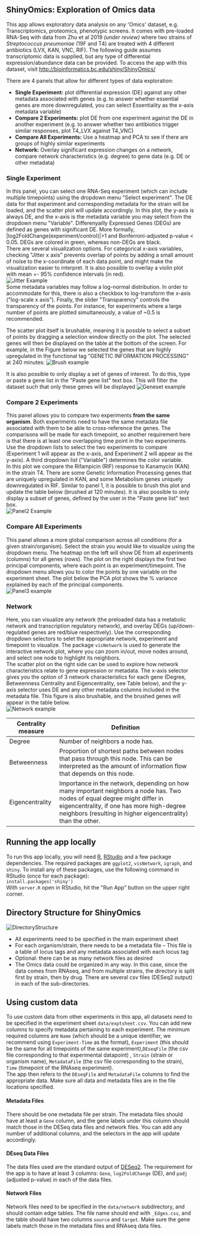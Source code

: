 ShinyOmics: Exploration of Omics data
-----------------------------------------

This app allows exploratory data analysis on any 'Omics' dataset, e.g. Transcriptomics, proteomics, phenotypic screens. It comes with pre-loaded RNA-Seq with data from Zhu et al 2019 *(under review)* where two strains of *Streptococcus pneumoniae* (19F and T4) are treated with 4 different antibiotics (LVX, KAN, VNC, RIF). The following guide assumes transcriptomic data is supplied, but any type of differential expression/abundance data can be provided. To access the app with this dataset, visit http://bioinformatics.bc.edu/shiny/ShinyOmics/

There are 4 panels that allow for different types of data exploration: 
* **Single Experiment:** plot differential expression (DE) against any other metadata associated with genes (e.g. to answer whether essential genes are more downregulated, you can select Essentiality as the x-axis metadata variable)
* **Compare 2 Experiments:** plot DE from one experiment against the DE in another experiment (e.g. to answer whether two antibiotics trigger similar responses, plot T4_LVX against T4_VNC)
* **Compare All Experiments:** Use a heatmap and PCA to see if there are groups of highly similar experiments 
* **Network:** Overlay significant expression changes on a network, compare network characteristics (e.g. degree) to gene data (e.g. DE or other metadata)

### Single Experiment
In this panel, you can select one RNA-Seq experiment (which can include multiple timepoints) using the dropdown menu "Select experiment". The DE data for that experiment and corresponding metadata for the strain will be loaded, and the scatter plot will update accordingly. In this plot, the y-axis is always DE, and the x-axis is the metadata variable you may select from the dropdown menu "Variable". Differenyailly Expressed Genes (DEGs) are defined as genes with significant DE. More formally, |log2FoldChange(experiment/control)|>1 and Bonferroni-adjusted p-value < 0.05. DEGs are colored in green, whereas non-DEGs are black.     
There are several visualization options. For categorical x-axis variables, checking "Jitter x axis" prevents overlap of points by adding a small amount of noise to the x-coordinate of each data point, and might make the visualization easier to interpret. It is also possible to overlay a violin plot with mean +- 95% confidence intervals (in red).   
![Jitter Example](https://contattafiles.s3.us-west-1.amazonaws.com/tnt8877/qK2wZmkn9549tMt/Pasted%20Image%3A%20Apr%204%2C%202019%20-%2011%3A58%3A36am)    
Some metadata variables may follow a log-normal distribution. In order to accommodate for this, there is also a checkbox to log-transform the x-axis ("log-scale x axis"). Finally, the slider "Transparency" controls the transparency of the points. For instance, for experiments where a large number of points are plotted simultaneously, a value of ~0.5 is recommended.     
    
The scatter plot itself is brushable, meaning it is possble to select a subset of points by dragging a selection window directly on the plot. The selected genes will then be displayed on the table at the bottom of the screen. For example, in the Figure below we selected the genes that are highly upregulated in the functional tag "GENETIC INFORMATION PROCESSING" at 240 minutes: 
![Brush example](https://contattafiles.s3.us-west-1.amazonaws.com/tnt8877/uzIZBL4fq5uXVKF/Pasted%20Image%3A%20May%207%2C%202019%20-%2012%3A22%3A16pm)    
    
    
It is also possible to only display a set of genes of interest. To do this, type or paste a gene list in the "Paste gene list" text box. This will filter the dataset such that only these genes will be displayed
![Geneset example](https://contattafiles.s3.us-west-1.amazonaws.com/tnt8877/vZZHQfdXgecrOCv/Pasted%20Image%3A%20May%207%2C%202019%20-%2012%3A23%3A51pm)    

### Compare 2 Experiments
This panel allows you to compare two experiments **from the same organism**. Both experiments need to have the same metadata file associated with them to be able to cross-reference the genes. The comparisons will be made for each timepoint, so another requirement here is that there is at least one overlapping time point in the two experiments.    
Use the dropdown lists to select the two experiments to compare (Experiment 1 will appear as the x-axis, and Experiment 2 will appear as the y-axis). A third dropdown list ("Variable") determines the color variable.     
In this plot we compare the Rifampicin (RIF) response to Kanamycin (KAN) in the strain T4. There are some Genetic Information Processing genes that are uniquely upregulated in KAN, and some Metabolism genes uniquely downregulated in RIF. Similar to panel 1, it is possible to brush this plot and update the table below (brushed at 120 minutes). It is also possible to only display a subset of genes, defined by the user in the "Paste gene list" text box.       
![Panel2 Example](https://contattafiles.s3.us-west-1.amazonaws.com/tnt8877/4VpGSHiECQfvNc4/Pasted%20Image%3A%20May%207%2C%202019%20-%2012%3A24%3A52pm)

### Compare All Experiments
This panel allows a more global comparison across all conditions (for a given strain/organism). Select the strain you would like to visualize using the dropdown menu. The heatmap on the left will show DE from all experiments (columns) for all genes (rows). The plot on the right displays the first two principal components, where each point is an experiment/timepoint. The dropdown menu allows you to color the points by one variable on the experiment sheet. The plot below the PCA plot shows the % variance explained by each of the principal components.     
![Panel3 example](https://contattafiles.s3.us-west-1.amazonaws.com/tnt8877/PNenkWQD6T6uDBI/Pasted%20Image%3A%20May%207%2C%202019%20-%2012%3A25%3A43pm)

### Network
Here, you can visualize any network (the preloaded data has a metabolic network and transcription regulatory network), and overlay DEGs (up/down-regulated genes are red/blue respectively). Use the corresponding dropdown selectors to selet the appropriate network, experiment and timepoint to visualize. The package ```visNetwork``` is used to generate the interactive network plot, where you can zoom in/out, move nodes around, and select one node to highlight its neighbors.     
The scatter plot on the right side can be used to explore how network characteristics relate to gene expression or metadata. The x-axis selector gives you the option of 3 network characteristics for each gene (Degree, Betweenness Centrality and Eigencentrality, see Table below), and the y-axis selector uses DE and any other metadata columns included in the metadata file. This figure is also brushable, and the brushed genes will appear in the table below.      
![Network example](https://contattafiles.s3.us-west-1.amazonaws.com/tnt8877/JpbFYJ7CW4TNMKN/Pasted%20Image%3A%20May%207%2C%202019%20-%2012%3A28%3A30pm)   
    
| Centrality measure | Definition                                                                                                                                                                                                                               |
|--------------------|------------------------------------------------------------------------------------------------------------------------------------------------------------------------------------------------------------------------------------------|
| Degree             | Number of neighbors a node has.                                                                                                                                                                                                           |
| Betweenness        | Proportion of shortest paths between nodes that pass through this node. This can be interpreted as the amount of information flow that depends on this node.                                                                             |
| Eigencentrality    | Importance in the network, depending on how many important neighbors a node has. Two nodes of equal degree might differ in eigencentrality, if one has more high-degree neighbors (resulting in higher eigencentrality) than the other.  |


## Running the app locally
To run this app locally, you will need [R](https://www.r-project.org/), [RStudio](https://www.rstudio.com/products/rstudio/download/) and a few package dependencies. The required packages are ```ggplot2```, ```visNetwork```, ```igraph```, and ```shiny```. To install any of these packages, use the following command in RStudio (once for each package):    
```install.packages('shiny')```    
With ```server.R``` open in RStudio, hit the "Run App" button on the upper right corner.     
    
## Directory Structure for ShinyOmics
![DirectoryStructure](https://contattafiles.s3.us-west-1.amazonaws.com/tnt8877/IROiFFeZQym980F/Pasted%20Image%3A%20May%209%2C%202019%20-%202%3A56%3A56pm)    
* All experiments need to be specified in the main experiment sheet 
* For each organism/strain, there needs to be a metadata file – This file is a table of locus tags and any metadata associated with each locus tag
* Optional: there can be as many network files as desired
* The Omics data could be organized in any way. In this case, since the data comes from RNAseq, and from multiple strains, the directory is split first by strain, then by drug. There are several csv files (DESeq2 output) in each of the sub-directories. 


## Using custom data
To use custom data from other experiments in this app, all datasets need to be specified in the experiment sheet ```data/exptsheet.csv```. You can add new columns to specify metadata pertaining to each experiment. The minimum required columns are ```Name``` (which should be a unique identifier, we recommend using ```Experiment-Time``` as the format), ```Experiment``` (this should be the same for all timepoints of the same experiment),```DEseqFile``` (the csv file corresponding to that experimental datapoint) , ```Strain``` (strain or organism name), ```MetadataFile``` (the csv file corresponding to the strain), ```Time``` (timepoint of the RNAseq experiment).     
The app then refers to the ```DEseqFile``` and ```MetadataFile``` columns to find the appropriate data. Make sure all data and metadata files are in the file locations specified.     
#### Metadata Files
There should be one metadata file per strain. The metadata files should have at least a ```Gene``` column, and the gene labels under this column should match those in the DESeq data files and network files. You can add any number of additional columns, and the selectors in the app will update accordingly.     
#### DEseq Data Files
The data files used are the standard output of [DESeq2](https://bioconductor.org/packages/release/bioc/html/DESeq2.html). The requirement for the app is to have at least 3 columns: ```Gene```, ```log2FoldChange``` (DE), and ```padj``` (adjusted p-value) in each of the data files.     
#### Network Files
Network files need to be specified in the ```data/network``` subdirectory, and should contain edge tables. The file name should end with ```_Edges.csv```, and the table should have two columns ```source``` and ```target```. Make sure the gene labels match those in the metadata files and RNAseq data files.     
